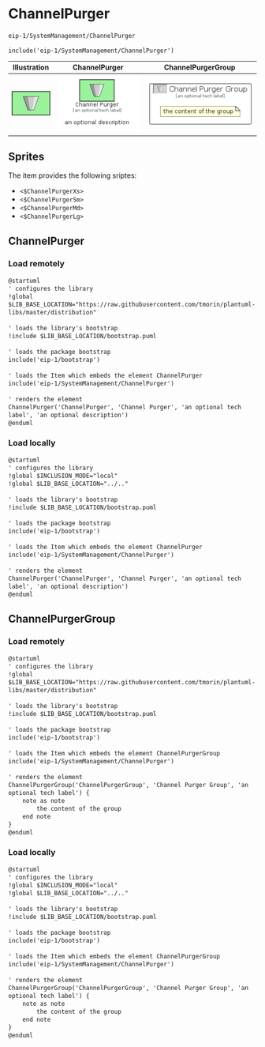 # ChannelPurger


```text
eip-1/SystemManagement/ChannelPurger
```

```text
include('eip-1/SystemManagement/ChannelPurger')
```



| Illustration | ChannelPurger | ChannelPurgerGroup |
| :---: | :---: | :---: |
| ![illustration for Illustration](../../eip-1/SystemManagement/ChannelPurger.png) | ![illustration for ChannelPurger](../../eip-1/SystemManagement/ChannelPurger.Local.png) | ![illustration for ChannelPurgerGroup](../../eip-1/SystemManagement/ChannelPurgerGroup.Local.png) |



## Sprites
The item provides the following sriptes:

- `<$ChannelPurgerXs>`
- `<$ChannelPurgerSm>`
- `<$ChannelPurgerMd>`
- `<$ChannelPurgerLg>`





## ChannelPurger

### Load remotely
```plantuml
@startuml
' configures the library
!global $LIB_BASE_LOCATION="https://raw.githubusercontent.com/tmorin/plantuml-libs/master/distribution"

' loads the library's bootstrap
!include $LIB_BASE_LOCATION/bootstrap.puml

' loads the package bootstrap
include('eip-1/bootstrap')

' loads the Item which embeds the element ChannelPurger
include('eip-1/SystemManagement/ChannelPurger')

' renders the element
ChannelPurger('ChannelPurger', 'Channel Purger', 'an optional tech label', 'an optional description')
@enduml
```

### Load locally
```plantuml
@startuml
' configures the library
!global $INCLUSION_MODE="local"
!global $LIB_BASE_LOCATION="../.."

' loads the library's bootstrap
!include $LIB_BASE_LOCATION/bootstrap.puml

' loads the package bootstrap
include('eip-1/bootstrap')

' loads the Item which embeds the element ChannelPurger
include('eip-1/SystemManagement/ChannelPurger')

' renders the element
ChannelPurger('ChannelPurger', 'Channel Purger', 'an optional tech label', 'an optional description')
@enduml
```

## ChannelPurgerGroup

### Load remotely
```plantuml
@startuml
' configures the library
!global $LIB_BASE_LOCATION="https://raw.githubusercontent.com/tmorin/plantuml-libs/master/distribution"

' loads the library's bootstrap
!include $LIB_BASE_LOCATION/bootstrap.puml

' loads the package bootstrap
include('eip-1/bootstrap')

' loads the Item which embeds the element ChannelPurgerGroup
include('eip-1/SystemManagement/ChannelPurger')

' renders the element
ChannelPurgerGroup('ChannelPurgerGroup', 'Channel Purger Group', 'an optional tech label') {
    note as note
        the content of the group
    end note
}
@enduml
```

### Load locally
```plantuml
@startuml
' configures the library
!global $INCLUSION_MODE="local"
!global $LIB_BASE_LOCATION="../.."

' loads the library's bootstrap
!include $LIB_BASE_LOCATION/bootstrap.puml

' loads the package bootstrap
include('eip-1/bootstrap')

' loads the Item which embeds the element ChannelPurgerGroup
include('eip-1/SystemManagement/ChannelPurger')

' renders the element
ChannelPurgerGroup('ChannelPurgerGroup', 'Channel Purger Group', 'an optional tech label') {
    note as note
        the content of the group
    end note
}
@enduml
```

